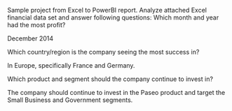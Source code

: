 Sample project from Excel to PowerBI report.
Analyze attached Excel financial data set and answer following questions:
Which month and year had the most profit?

December 2014

Which country/region is the company seeing the most success in?

In Europe, specifically France and Germany.

Which product and segment should the company continue to invest in?

The company should continue to invest in the Paseo product and target the Small Business and Government segments.
